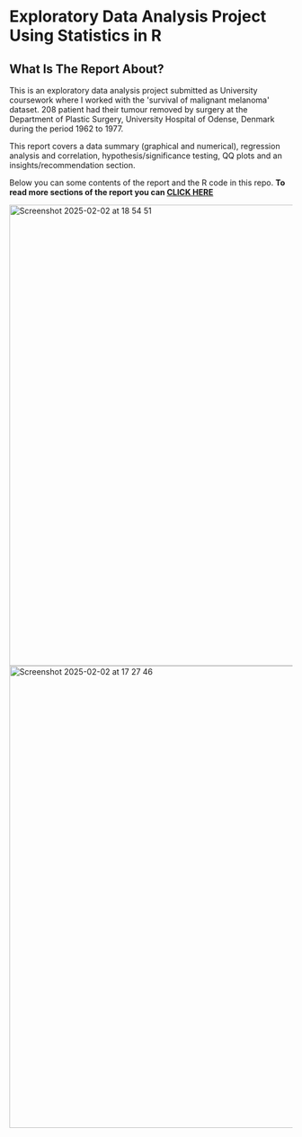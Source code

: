 # Exploratory Data Analysis Project Using Statistics in R

## What Is The Report About? 
This is an exploratory data analysis project submitted as University coursework where I worked with the 'survival of malignant melanoma' dataset. 208 patient had their tumour removed by surgery at the Department of Plastic Surgery, University Hospital of Odense, Denmark during the period 1962 to 1977.

This report covers a data summary (graphical and numerical), regression analysis and correlation, hypothesis/significance testing, QQ plots and an insights/recommendation section. 

Below you can some contents of the report and the R code in this repo. **To read more sections of the report you can <a href="https://medium.com/@sarahtech/south-korea-travel-planning-chatbot-with-google-cloud-ab995e0a8c3c">CLICK HERE</a>**

<img width="820" alt="Screenshot 2025-02-02 at 18 54 51" src="https://github.com/user-attachments/assets/f5fcb950-07b5-4d16-8f48-ab5cc06a866c" />

<img width="822" alt="Screenshot 2025-02-02 at 17 27 46" src="https://github.com/user-attachments/assets/5248b946-b47e-495a-a8a9-f0f386515bda" />


